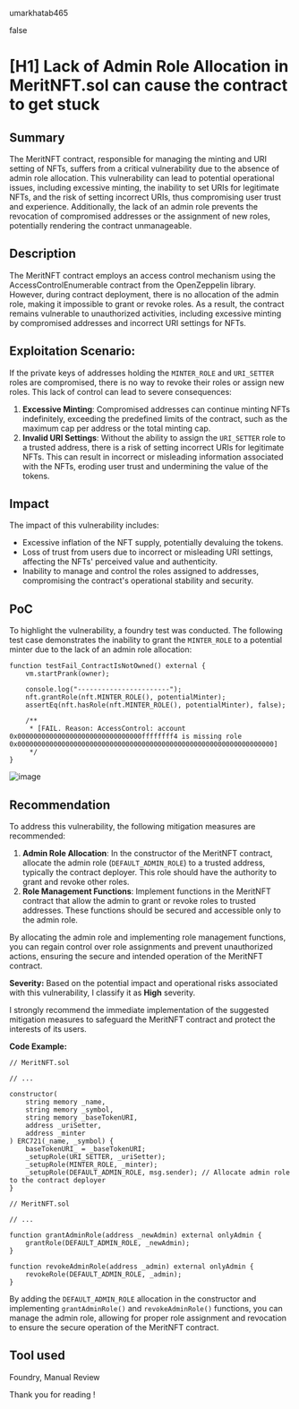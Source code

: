 umarkhatab465

false

# [H1] Lack of Admin Role Allocation in MeritNFT.sol can cause the contract to get stuck

## Summary
The MeritNFT contract, responsible for managing the minting and URI setting of NFTs, suffers from a critical vulnerability due to the absence of admin role allocation. This vulnerability can lead to potential operational issues, including excessive minting, the inability to set URIs for legitimate NFTs, and the risk of setting incorrect URIs, thus compromising user trust and experience. Additionally, the lack of an admin role prevents the revocation of compromised addresses or the assignment of new roles, potentially rendering the contract unmanageable.

## Description
The MeritNFT contract employs an access control mechanism using the AccessControlEnumerable contract from the OpenZeppelin library. However, during contract deployment, there is no allocation of the admin role, making it impossible to grant or revoke roles. As a result, the contract remains vulnerable to unauthorized activities, including excessive minting by compromised addresses and incorrect URI settings for NFTs.

## Exploitation Scenario:
If the private keys of addresses holding the `MINTER_ROLE` and `URI_SETTER` roles are compromised, there is no way to revoke their roles or assign new roles. This lack of control can lead to severe consequences:
1. **Excessive Minting**: Compromised addresses can continue minting NFTs indefinitely, exceeding the predefined limits of the contract, such as the maximum cap per address or the total minting cap.
2. **Invalid URI Settings**: Without the ability to assign the `URI_SETTER` role to a trusted address, there is a risk of setting incorrect URIs for legitimate NFTs. This can result in incorrect or misleading information associated with the NFTs, eroding user trust and undermining the value of the tokens.

## Impact
The impact of this vulnerability includes:
- Excessive inflation of the NFT supply, potentially devaluing the tokens.
- Loss of trust from users due to incorrect or misleading URI settings, affecting the NFTs' perceived value and authenticity.
- Inability to manage and control the roles assigned to addresses, compromising the contract's operational stability and security.

## PoC 
To highlight the vulnerability, a foundry test was conducted. The following test case demonstrates the inability to grant the `MINTER_ROLE` to a potential minter due to the lack of an admin role allocation:

```solidity
function testFail_ContractIsNotOwned() external {
    vm.startPrank(owner);

    console.log("-----------------------");
    nft.grantRole(nft.MINTER_ROLE(), potentialMinter);
    assertEq(nft.hasRole(nft.MINTER_ROLE(), potentialMinter), false);

    /**
     * [FAIL. Reason: AccessControl: account 0x0000000000000000000000000000000ffffffff4 is missing role 0x0000000000000000000000000000000000000000000000000000000000000000] 
     */
}
```
![image](https://github.com/sherlock-audit/2023-07-beam-auction-0xumarkhatab/assets/71306738/28c508fa-6fd2-42fe-bf0f-06818d7521ba)

## Recommendation
To address this vulnerability, the following mitigation measures are recommended:

1. **Admin Role Allocation**: In the constructor of the MeritNFT contract, allocate the admin role (`DEFAULT_ADMIN_ROLE`) to a trusted address, typically the contract deployer. This role should have the authority to grant and revoke other roles.
2. **Role Management Functions**: Implement functions in the MeritNFT contract that allow the admin to grant or revoke roles to trusted addresses. These functions should be secured and accessible only to the admin role.

By allocating the admin role and implementing role management functions, you can regain control over role assignments and prevent unauthorized actions, ensuring the secure and intended operation of the MeritNFT contract.

**Severity:**
Based on the potential impact and operational risks associated with this vulnerability, I classify it as **High** severity.

I strongly recommend the immediate implementation of the suggested mitigation measures to safeguard the MeritNFT contract and protect the interests of its users.

**Code Example:**

```solidity
// MeritNFT.sol

// ...

constructor(
    string memory _name,
    string memory _symbol,
    string memory _baseTokenURI,
    address _uriSetter,
    address _minter
) ERC721(_name, _symbol) {
    baseTokenURI_ = _baseTokenURI;
    _setupRole(URI_SETTER, _uriSetter);
    _setupRole(MINTER_ROLE, _minter);
    _setupRole(DEFAULT_ADMIN_ROLE, msg.sender); // Allocate admin role to the contract deployer
}
```

```solidity
// MeritNFT.sol

// ...

function grantAdminRole(address _newAdmin) external onlyAdmin {
    grantRole(DEFAULT_ADMIN_ROLE, _newAdmin);
}

function revokeAdminRole(address _admin) external onlyAdmin {
    revokeRole(DEFAULT_ADMIN_ROLE, _admin);
}
```

By adding the `DEFAULT_ADMIN_ROLE` allocation in the constructor and implementing `grantAdminRole()` and `revokeAdminRole()` functions, you can manage the admin role, allowing for proper role assignment and revocation to ensure the secure operation of the MeritNFT contract.


## Tool used

Foundry, Manual Review

Thank you for reading !